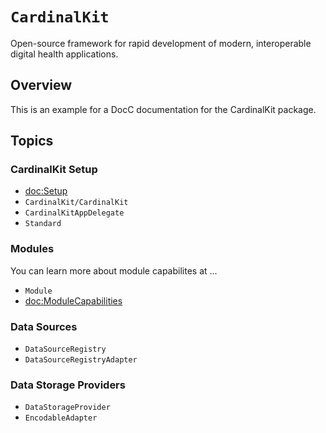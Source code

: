 # ``CardinalKit``

<!--
                  
This source file is part of the CardinalKit open-source project

SPDX-FileCopyrightText: 2022 Stanford University and the project authors (see CONTRIBUTORS.md)

SPDX-License-Identifier: MIT
             
-->

Open-source framework for rapid development of modern, interoperable digital health applications.

## Overview

This is an example for a DocC documentation for the CardinalKit package.


## Topics

### CardinalKit Setup

- <doc:Setup>
- ``CardinalKit/CardinalKit``
- ``CardinalKitAppDelegate``
- ``Standard``

### Modules

You can learn more about module capabilites at ...

- ``Module``
- <doc:ModuleCapabilities>

### Data Sources

- ``DataSourceRegistry``
- ``DataSourceRegistryAdapter``

### Data Storage Providers

- ``DataStorageProvider``
- ``EncodableAdapter``
